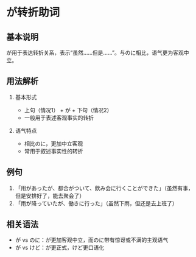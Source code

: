 # が转折助词

## 基本说明
が用于表达转折关系，表示“虽然……但是……”。与のに相比，语气更为客观中立。

## 用法解析
1. 基本形式
   - 上句（情况1） + が + 下句（情况2）
   - 一般用于表述客观事实的转折

2. 语气特点
   - 相比のに，更加中立客观
   - 常用于叙述事实性的转折

## 例句
1. 「用があったが、都合がついて、飲み会に行くことができた」（虽然有事，但是安排好了，能去聚会了）
2. 「雨が降っていたが、働きに行った」（虽然下雨，但还是去上班了）

## 相关语法
- が vs のに：が更加客观中立，而のに带有惊讶或不满的主观语气
- が vs けど：が更正式，けど更口语化
